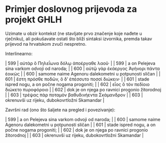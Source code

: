 # Primjer doslovnog prijevoda za projekt GHLH

Uzimate u obzir kontekst (ne stavljate prvo značenje koje nađete u rječniku), ali pokušavate ostati što bliži sintaksi izvornika, premda takav prijevod na hrvatskom zvuči nespretno.

Interlinearno:

| 599 | αὐτὰρ ὃ Πηλεΐωνα δόλῳ ἀποέργαθε λαοῦ· |
| 599 | a on Pelejeva sina varkom odvoji od naroda; |
| 600 | αὐτῷ γὰρ ἑκάεργος Ἀγήνορι πάντα ἐοικὼς |
| 600 | samome naime Agenoru dalekometni u potpunosti sličan |
| 601 | ἔστη πρόσθε ποδῶν, ὃ δʼ ἐπέσσυτο ποσσὶ διώκειν· |
| 601 | stade ispred nogu, a on počne nogama progoniti; |
| 602 | εἷος ὃ τὸν πεδίοιο διώκετο πυροφόροιο |
| 602 | dok je on njega po ravnici progonio žitorodnoj |
| 603 | τρέψας πὰρ ποταμὸν βαθυδινήεντα Σκάμανδρον |
| 603 | okrenuvši uz rijeku, dubokovrtložni Skamandar |

Završni rad (ono što šaljete na pregled i povezivanje):

| 599 | a on Pelejeva sina varkom odvoji od naroda; |
| 600 | samome naime Agenoru dalekometni u potpunosti sličan |
| 601 | stade ispred nogu, a on počne nogama progoniti; |
| 602 | dok je on njega po ravnici progonio žitorodnoj |
| 603 | okrenuvši uz rijeku, dubokovrtložni Skamandar |
